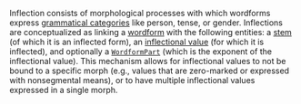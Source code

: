 Inflection consists of morphological processes with which wordforms express [grammatical categories](../inflectionalcategories) like person, tense, or gender.
Inflections are conceptualized as linking a [wordform](../wordforms) with the following entities: a [stem](../stems) (of which it is an inflected form), an [inflectional value](inflectionalvalues) (for which it is inflected), and optionally a [`WordformPart`](../wordformparts) (which is the exponent of the inflectional value).
This mechanism allows for inflectional values to not be bound to a specific morph (e.g., values that are zero-marked or expressed with nonsegmental means), or to have multiple inflectional values expressed in a single morph.